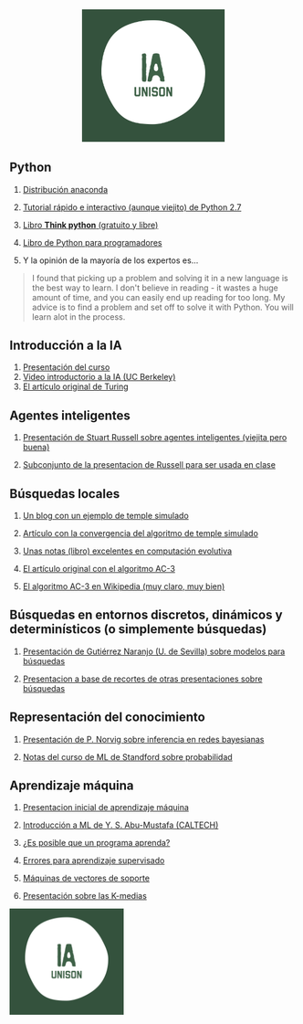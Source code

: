 
<div style="text-align:center"><img src="ia.png" width="250"></div>

## Python

1. [Distribución anaconda](https://www.continuum.io/downloads)

2. [Tutorial rápido e interactivo (aunque viejito) de Python 2.7](http://www.learnpython.org)

3. [Libro **Think python** (gratuito y libre)](http://www.greenteapress.com/thinkpython/)

4. [Libro de Python para programadores](http://www.diveintopython.net)

5. Y la opinión de la mayoría de los expertos es...

> I found that picking up a problem and solving it in a new language
> is the best way to learn.  I don't believe in reading - it wastes a
> huge amount of time, and you can easily end up reading for too long.
> My advice is to find a problem and set off to solve it with
> Python. You will learn alot in the process.


## Introducción a la IA

1. [Presentación del curso](presentaciones/Intro_IA.pdf)
1. [Video introductorio a la IA (UC Berkeley)](https://youtu.be/W1S-HSakPTM?t=23m23s)
3. [El artículo original de Turing](http://www.csee.umbc.edu/courses/471/papers/turing.pdf)

## Agentes inteligentes

1. [Presentación de Stuart Russell sobre agentes inteligentes (viejita
   pero buena)](http://aima.eecs.berkeley.edu/slides-pdf/chapter02.pdf)

2. [Subconjunto de la presentacion de Russell para ser usada en clase](presentaciones/Agentes_inteligentes.pdf)

## Búsquedas locales

1. [Un blog con un ejemplo de temple simulado](http://apmonitor.com/me575/index.php/Main/SimulatedAnnealing)

2. [Artículo con la convergencia del algoritmo de temple simulado](http://www.mit.edu/~dbertsim/papers/Optimization/Simulated%20annealing.pdf)

3. [Unas notas (libro) excelentes en computación evolutiva](http://delta.cs.cinvestav.mx/~ccoello/compevol/apuntes.pdf)

4. [El artículo original con el algoritmo AC-3](http://cse.unl.edu/~choueiry/Documents/Mackworth-AIJ77.pdf)

5. [El algoritmo AC-3 en Wikipedia (muy claro, muy bien)](https://en.wikipedia.org/wiki/AC-3_algorithm)

## Búsquedas en entornos discretos, dinámicos y determinísticos (o simplemente búsquedas)

1. [Presentación de Gutiérrez Naranjo (U. de Sevilla) sobre modelos para búsquedas](presentaciones/modelos_busquedas.pdf)

2. [Presentacion a base de recortes de otras presentaciones sobre búsquedas](presentaciones/busquedas.pdf)

## Representación del conocimiento

1. [Presentación de P. Norvig sobre inferencia en redes bayesianas](presentaciones/Inferencia.pdf)

2. [Notas del curso de ML de Standford sobre probabilidad](notas/proba.pdf)

## Aprendizaje máquina

1. [Presentacion inicial de aprendizaje máquina](presentaciones/machine_learning.pdf)

2. [Introducción a ML de Y. S. Abu-Mustafa (CALTECH)](presentaciones/ml_mustafa.pdf)

3. [¿Es posible que un programa aprenda?](presentaciones/aprendizaje_mustafa.pdf)

4. [Errores para aprendizaje supervisado](presentaciones/errores.pdf)

5. [Máquinas de vectores de soporte](presentaciones/svm_presentacion.pdf)

6. [Presentación sobre las K-medias](presentaciones/kmedias.pdf)

<img src="ia.png" width="200" >
